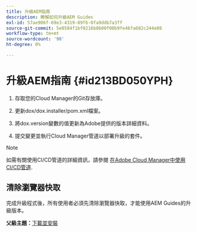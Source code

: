 ```yaml
---
title: 升級AEM指南
description: 瞭解如何升級AEM Guides
exl-id: 57ae906f-69e3-4319-89f6-0fa9ddb7a3ff
source-git-commit: 5e0584f1bf0216b8b00f00b9fe46fa682c244e08
workflow-type: tm+mt
source-wordcount: '98'
ht-degree: 0%

---
```


# 升級AEM指南 {#id213BD050YPH}

1. 存取您的Cloud Manager的Git存放庫。

1. 更新dox/dox.installer/pom.xml檔案。

1. 將dox.version變數的值更新為Adobe提供的版本詳細資料。

1. 提交變更並執行Cloud Manager管道以部署升級的套件。


>[!NOTE]
>
> 如需有關使用CI/CD管道的詳細資訊，請參閱 [在Adobe Cloud Manager中使用CI/CD管道](https://experienceleague.adobe.com/docs/experience-manager-learn/foundation/cloud-manager/use-the-cicd-pipeline-in-cloud-manager-for-aem.html).

## 清除瀏覽器快取

完成升級程式後，所有使用者必須先清除瀏覽器快取，才能使用AEM Guides的升級版本。

**父級主題：**[&#x200B;下載並安裝](download-install.md)
